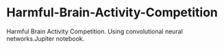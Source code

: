 # Harmful-Brain-Activity-Competition
Harmful Brain Activity Competition. Using convolutional neural networks.Jupiter notebook.
